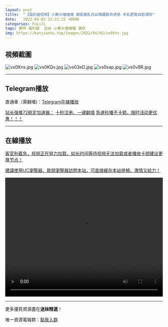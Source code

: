 ```yaml
---
layout: post
title:  "【福利姬视频】小蔡头喵喵喵 御姐傲乳白丝情趣致命诱惑 丰乳肥臀自慰潮吹"
date:   2022-04-02 12:21:22 +0800
categories: FuLiJi
tags: 推特 福利姬  白丝 小蔡头喵喵喵 潮吹
img: https://kanjiantu.top/images/2022/04/02/vs0Xns.jpg
---
```



## 視頻截圖

![vs0Xns.jpg](https://kanjiantu.top/images/2022/04/02/vs0Xns.jpg)
![vs0KQv.jpg](https://kanjiantu.top/images/2022/04/02/vs0KQv.jpg)
![vs03eD.jpg](https://kanjiantu.top/images/2022/04/02/vs03eD.jpg)
![vs0sap.jpg](https://kanjiantu.top/images/2022/04/02/vs0sap.jpg)
![vs0v8R.jpg](https://kanjiantu.top/images/2022/04/02/vs0v8R.jpg)

* * *
## Telegram播放

直通車（需翻墻)：[Telegram在線播放](https://t.me/mimeijingxuan/440)

<u>站长强推72稳定加速器：</u> [十秒注册、一键翻墙](https://www.mimei.blog/skip/vpn.html)
<u>急速秒播不卡顿，限时活动更优惠！！！</u>
* * *
## 在線播放
<u>客官别着急，视频正在努力加载，如长时间等待视频无法加载或者播放卡顿建议更换节点！</u>

<u>建議使用UC瀏覽器、歐朋瀏覽器訪問本站，可直接緩存本站視頻，激情又給力！</u>
<center><video src="https://cdn.publer.io/uploads/videos/62483b3adb2797343b24a082/ed5089a3b39d886cd88054c48bee3ce6.mp4" width="100%" height="380px" controls="controls"></video></center>


* * *
更多優質資源盡在**迷妹精選**！

唯一資源電報群：[點我入群](https://t.me/mimeijingxuan)


